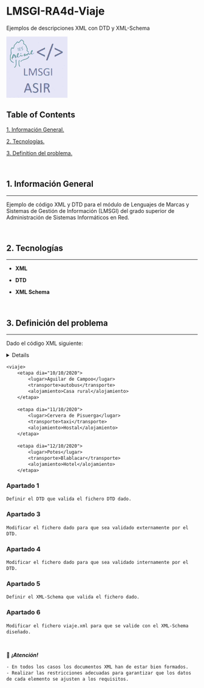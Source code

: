 
# LMSGI-RA4d-Viaje

Ejemplos de descripciones XML con DTD y XML-Schema

![Logo de Team](https://github.com/ana-polo/LMSGI-RA4d-Viaje/blob/main/LMSGI.gif "Team logo")

## Table of Contents

[1. Información General.](#informacion-general)

[2. Tecnologías.](#tecnologias)

[3. Definition del problema.](#definicion-del-problema)

&nbsp;

<a name = "informacion-general"></a>

## 1. Información General

----

Ejemplo de código XML y DTD para el módulo de Lenguajes de Marcas y Sistemas de Gestión de Información (LMSGI) del grado superior de Administración de Sistemas Informáticos en Red.

&nbsp;

<a name = "tecnologias"></a>

## 2. Tecnologías

----

- **XML**

- **DTD**

- **XML Schema**

&nbsp;

<a name = "definicion-del-problema"></a>

## 3. Definición del problema

----

Dado el código XML siguiente:

<summary>
    <details>Leer</details>

    <viaje>
		<etapa dia="10/10/2020">
			<lugar>Aguilar de Campoo</lugar>
			<transporte>autobus</transporte>
			<alojamiento>Casa rural</alojamiento>
		</etapa>

		<etapa dia="11/10/2020">
			<lugar>Cervera de Pisuerga</lugar>
			<transporte>taxi</transporte>
			<alojamiento>Hostal</alojamiento>
		</etapa>

		<etapa dia="12/10/2020">
			<lugar>Potes</lugar>
			<transporte>Blablacar</transporte>
			<alojamiento>Hotel</alojamiento>
		</etapa>
</viaje>

</summary>

### Apartado 1

    Definir el DTD que valida el fichero DTD dado.

### Apartado 3

    Modificar el fichero dado para que sea validado externamente por el DTD.

### Apartado 4

    Modificar el fichero dado para que sea validado internamente por el DTD.

### Apartado 5

    Definir el XML-Schema que valida el fichero dado.

### Apartado 6

    Modificar el fichero viaje.xml para que se valide con el XML-Schema diseñado.

&nbsp;
&nbsp;
&nbsp;

👀 ***¡Atención!***

    - En todos los casos los documentos XML han de estar bien formados.
    - Realizar las restricciones adecuadas para garantizar que los datos de cada elemento se ajusten a los requisitos.

&nbsp;
